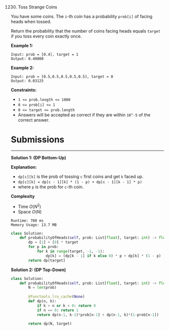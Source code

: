 1230. Toss Strange Coins

You have some coins.  The `i`-th coin has a probability `prob[i]` of facing heads when tossed.

Return the probability that the number of coins facing heads equals `target` if you toss every coin exactly once.

 

**Example 1:**
```
Input: prob = [0.4], target = 1
Output: 0.40000
```

**Example 2:**
```
Input: prob = [0.5,0.5,0.5,0.5,0.5], target = 0
Output: 0.03125
```

**Constraints:**

* `1 <= prob.length <= 1000`
* `0 <= prob[i] <= 1`
* `0 <= target <= prob.length`
* Answers will be accepted as correct if they are within `10^-5` of the correct answer.

# Submissions
---
**Solution 1: (DP Bottom-Up)**

**Explanation:**
* `dp[c][k]` is the prob of tossing `c` first coins and get `k` faced up.
* `dp[c][k] = dp[c - 1][k] * (1 - p) + dp[c - 1][k - 1] * p)`
* where `p` is the prob for `c`-th coin.

**Complexity**
* Time $O(N^2)$
* Space $O(N)$

```
Runtime: 708 ms
Memory Usage: 13.7 MB
```
```python
class Solution:
    def probabilityOfHeads(self, prob: List[float], target: int) -> float:
        dp = [1] + [0] * target
        for p in prob:
            for k in range(target, -1, -1):
                dp[k] = (dp[k - 1] if k else 0) * p + dp[k] * (1 - p)
        return dp[target]
```

**Solution 2: (DP Top-Down)**
```python
class Solution:
    def probabilityOfHeads(self, prob: List[float], target: int) -> float:
        N = len(prob)
        
        @functools.lru_cache(None)
        def dp(n, k):
            if k > n or k < 0: return 0
            if n == 0: return 1
            return dp(n-1, k-1)*prob[n-1] + dp(n-1, k)*(1-prob[n-1])
        
        return dp(N, target)
```